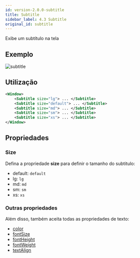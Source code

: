 ```yaml
---
id: version-2.0.0-subtitle
title: Subtitle
sidebar_label: 4.3 Subtitle
original_id: subtitle
---
```


Exibe um subtítulo na tela

## Exemplo

![subtitle](assets/old_versions/subtitle.jpg)

## Utilização

```xml
<Window>
    <Subtitle size="lg"> ... </Subtitle>
    <Subtitle size="default"> ... </Subtitle>
    <Subtitle size="md"> ... </Subtitle>
    <Subtitle size="sm"> ... </Subtitle>
    <Subtitle size="xs"> ... </Subtitle>
</Window>
```

## Propriedades 

### Size 

Defina a propriedade **size** para definir o tamanho do subtitulo: 

* default: `default`
* lg: `lg`
* md: `md`
* sm: `sm`
* xs: `xs`

### Outras propriedades

Além disso, também aceita todas as propriedades de texto:

* [color](colorText.md)
* [fontSize](fontSizes.md)
* [fontHeight](fontHeight.md)
* [fontWeight](fontWeight.md)
* [textAlign](textAlign.md)
